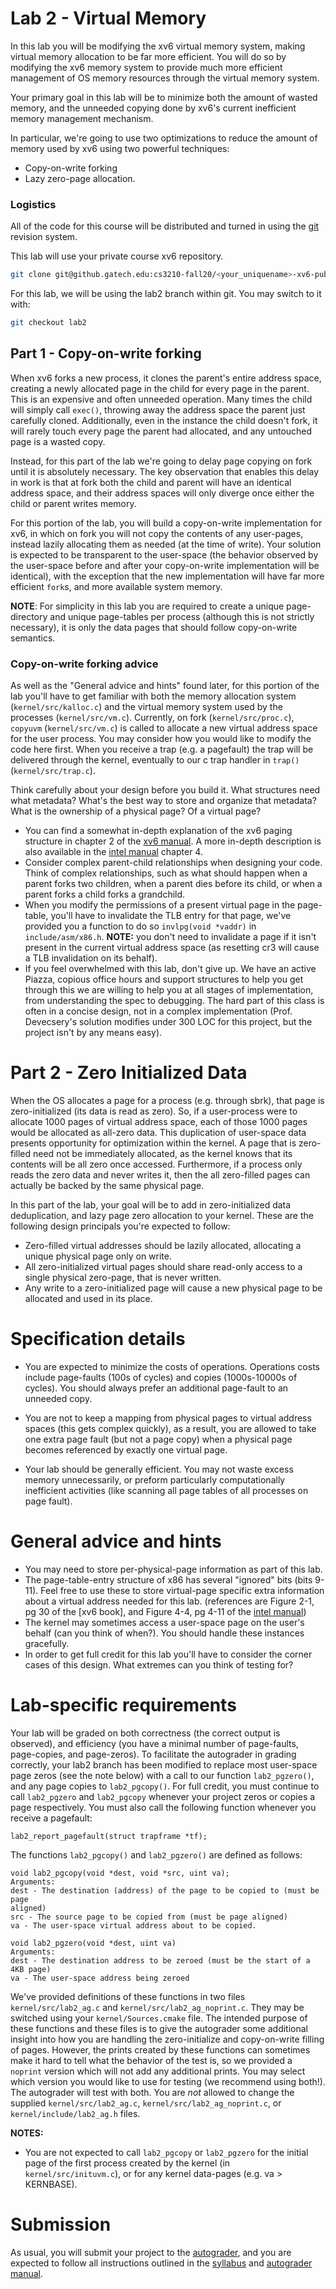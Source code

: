 # Lab 2 - Virtual Memory

In this lab you will be modifying the xv6 virtual memory system, making virtual
memory allocation to be far more efficient.  You will do so by modifying the xv6
memory system to provide much more efficient management of OS memory resources
through the virtual memory system.

Your primary goal in this lab will be to minimize both the amount of wasted
memory, and the unneeded copying done by xv6's current inefficient memory
management mechanism.

In particular, we're going to use two optimizations to reduce the amount of
memory used by xv6 using two powerful techniques:

- Copy-on-write forking
- Lazy zero-page allocation.


### Logistics


All of the code for this course will be distributed and turned in using the
[git](www.git-scm.com) revision system.  

This lab will use your private course xv6 repository.

```bash
git clone git@github.gatech.edu:cs3210-fall20/<your_uniquename>-xv6-public.git
```

For this lab, we will be using the lab2 branch within git.  You may switch to it
with:

```bash
git checkout lab2
```

## Part 1 - Copy-on-write forking

When xv6 forks a new process, it clones the parent's entire address space,
creating a newly allocated page in the child for every page in the parent.
This is an expensive and often unneeded operation.  Many times the child will
simply call `exec()`, throwing away the address space the parent just carefully
cloned.  Additionally, even in the instance the child doesn't fork, it will
rarely touch every page the parent had allocated, and any untouched page is a
wasted copy.

Instead, for this part of the lab we're going to delay page copying on fork
until it is absolutely necessary.  The key observation that enables this delay
in work is that at fork both the child and parent will have an identical address
space, and their address spaces will only diverge once either the child or
parent writes memory.

For this portion of the lab, you will build a copy-on-write implementation for
xv6, in which on fork you will not copy the contents of any user-pages, instead
lazily allocating them as needed (at the time of write).  Your solution is
expected to be transparent to the user-space (the behavior observed by the
user-space before and after your copy-on-write implementation will be
identical), with the exception that the new implementation will have far more
efficient `fork`s, and more available system memory.

**NOTE**: For simplicity in this lab you are required to create a unique
page-directory and unique page-tables per process (although this is not strictly
necessary), it is only the data pages that should follow copy-on-write
semantics.


### Copy-on-write forking advice

As well as the "General advice and hints" found later, for this portion of the
lab you'll have to get familiar with both the memory allocation system
(`kernel/src/kalloc.c`) and the virtual memory system used by the processes
(`kernel/src/vm.c`).  Currently, on fork (`kernel/src/proc.c`), `copyuvm`
(`kernel/src/vm.c`) is called to allocate a new virtual address space for the
user process.  You may consider how you would like to modify the code here
first.  When you receive a trap (e.g. a pagefault) the trap will be delivered
through the kernel, eventually to our c trap handler in `trap()`
(`kernel/src/trap.c`).

Think carefully about your design before you build it.  What structures need
what metadata?  What's the best way to store and organize that metadata?  What
is the ownership of a physical page?  Of a virtual page?

- You can find a somewhat in-depth explanation of the xv6 paging structure in
  chapter 2 of the
  [xv6 manual].  A more
  in-depth description is also available in the [intel manual] chapter 4.
- Consider complex parent-child relationships when designing your code.  Think
  of complex relationships, such as what should happen when a parent forks two
  children, when a parent dies before its child, or when a parent forks a child
  forks a grandchild.
- When you modify the permissions of a present virtual page in the page-table,
  you'll have to invalidate the TLB entry for that page, we've provided you a
  function to do so `invlpg(void *vaddr)` in `include/asm/x86.h`.  **NOTE:** you
  don't need to invalidate a page if it isn't present in the current virtual
  address space (as resetting cr3 will cause a TLB invalidation on its behalf).
- If you feel overwhelmed with this lab, don't give up.  We have an active
  Piazza, copious office hours and support structures to help you get through
  this we are willing to help you at all stages of implementation, from
  understanding the spec to debugging.  The hard part of this class is often in
  a concise design, not in a complex implementation (Prof. Devecsery's solution
  modifies under 300 LOC for this project, but the project isn't by any means
  easy).

# Part 2 - Zero Initialized Data

When the OS allocates a page for a process (e.g. through sbrk), that page is
zero-initialized (its data is read as zero).  So, if a user-process were to
allocate 1000 pages of virtual address space, each of those 1000 pages would be
allocated as all-zero data.  This duplication of user-space data presents
opportunity for optimization within the kernel.  A page that is zero-filled need
not be immediately allocated, as the kernel knows that its contents will be all
zero once accessed.  Furthermore, if a process only reads the zero data and
never writes it, then the all zero-filled pages can actually be backed by the
same physical page.

In this part of the lab, your goal will be to add in zero-initialized data
deduplication, and lazy page zero allocation to your kernel.  These are the
following design principals you're expected to follow:

- Zero-filled virtual addresses should be lazily allocated, allocating a
  unique physical page only on write.
- All zero-initialized virtual pages should share read-only access to a single
  physical zero-page, that is never written.
- Any write to a zero-initialized page will cause a new physical page to be
  allocated and used in its place.

# Specification details

- You are expected to minimize the costs of operations.  Operations costs
  include page-faults (100s of cycles) and copies (1000s-10000s of cycles).  You
  should always prefer an additional page-fault to an unneeded copy.

- You are not to keep a mapping from physical pages to virtual address spaces
  (this gets complex quickly), as a result, you are allowed to take one extra
  page fault (but not a page copy) when a physical page becomes referenced by
  exactly one virtual page.

- Your lab should be generally efficient.  You may not waste excess memory
  unnecessarily, or preform particularly computationally inefficient activities
  (like scanning all page tables of all processes on page fault).

# General advice and hints

- You may need to store per-physical-page information as part of this lab.
- The page-table-entry structure of x86 has several "ignored" bits (bits 9-11).
  Feel free to use these to store virtual-page specific extra information about
  a virtual address needed for this lab. (references are Figure 2-1, pg 30 of
  the [xv6 book], and Figure 4-4, pg 4-11 of the [intel manual])
- The kernel may sometimes access a user-space page on the user's behalf (can
  you think of when?).  You should handle these instances gracefully.
- In order to get full credit for this lab you'll have to consider the corner
  cases of this design.  What extremes can you think of testing for?

# Lab-specific requirements

Your lab will be graded on both correctness (the correct output is observed),
and efficiency (you have a minimal number of page-faults, page-copies, and
page-zeros).  To facilitate the autograder in grading correctly, your lab2
branch has been modified to replace most user-space page zeros (see the note
below) with a call to our function `lab2_pgzero()`, and any page copies to
`lab2_pgcopy()`.  For full credit, you must continue to call `lab2_pgzero` and
`lab2_pgcopy` whenever your project zeros or copies a page respectively.  You
must also call the following function whenever you receive a pagefault:

```
lab2_report_pagefault(struct trapframe *tf);
```

The functions `lab2_pgcopy()` and `lab2_pgzero()` are defined as follows:

```
void lab2_pgcopy(void *dest, void *src, uint va);
Arguments:
dest - The destination (address) of the page to be copied to (must be page
aligned)
src - The source page to be copied from (must be page aligned)
va - The user-space virtual address about to be copied.

void lab2_pgzero(void *dest, uint va)
Arguments:
dest - The destination address to be zeroed (must be the start of a 4KB page)
va - The user-space address being zeroed
```

We've provided definitions of these functions in two files
`kernel/src/lab2_ag.c` and `kernel/src/lab2_ag_noprint.c`.  They may be switched
using your `kernel/Sources.cmake` file.  The intended purpose of these functions
and these files is to give the autograder some additional insight into how you
are handling the zero-initialize and copy-on-write filling of pages.  However,
the prints created by these functions can sometimes make it hard to tell what
the behavior of the test is, so we provided a `noprint` version which will not
add any additional prints.  You may select which version you would like to use
for testing (we recommend using both!).  The autograder will test with both.
You are *not* allowed to change the supplied `kernel/src/lab2_ag.c`,
`kernel/src/lab2_ag_noprint.c`, or `kernel/include/lab2_ag.h` files.

**NOTES:**
- You are not expected to call `lab2_pgcopy` or `lab2_pgzero` for the initial
  page of the first process created by the kernel (in `kernel/src/inituvm.c`),
  or for any kernel data-pages (e.g. va > KERNBASE).

# Submission

As usual, you will submit your project to the [autograder](TODO-AutograderLink), and 
you are expected to follow all instructions outlined in the
[syllabus](https://gatech.instructure.com/courses/140830/assignments/syllabus)
and [autograder
manual](https://github.gatech.edu/cs3210-fall20/xv6-public/blob/main/instructions/autograder_instructions.md).


[intel manual]: https://software.intel.com/content/www/us/en/develop/download/intel-64-and-ia-32-architectures-sdm-combined-volumes-3a-3b-3c-and-3d-system-programming-guide.html
[xv6 manual]: http://cs3210.cc.gatech.edu/r/xv6-rev9-book.pdf
